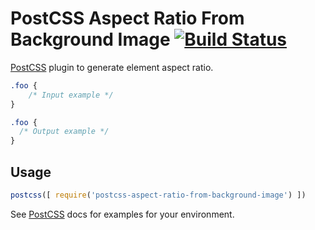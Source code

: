 # PostCSS Aspect Ratio From Background Image [![Build Status][ci-img]][ci]

[PostCSS] plugin to generate element aspect ratio.

[PostCSS]: https://github.com/postcss/postcss
[ci-img]:  https://travis-ci.org/kisenka/postcss-aspect-ratio-from-background-image.svg
[ci]:      https://travis-ci.org/kisenka/postcss-aspect-ratio-from-background-image

```css
.foo {
    /* Input example */
}
```

```css
.foo {
  /* Output example */
}
```

## Usage

```js
postcss([ require('postcss-aspect-ratio-from-background-image') ])
```

See [PostCSS] docs for examples for your environment.
